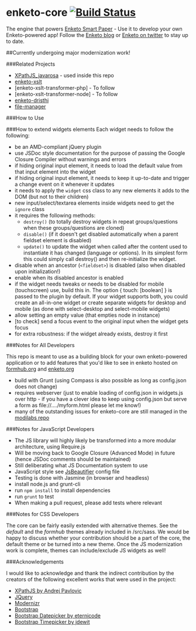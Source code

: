 enketo-core [![Build Status](https://travis-ci.org/MartijnR/enketo-core.png)](https://travis-ci.org/MartijnR/enketo-core)
================

The engine that powers [Enketo Smart Paper](https://enketo.org) - Use it to develop your own Enketo-powered app! Follow the [Enketo blog](http://blog.enketo.org) or [Enketo on twitter](https://twitter.com/enketo) to stay up to date.

##Currently undergoing major modernization work!

###Related Projects

* [XPathJS_javarosa](https://github.com/MartijnR/xpathjs_javarosa) - used inside this repo
* [enketo-xslt](https://github.com/MartijnR/enketo-xslt)
* [enketo-xslt-transformer-php] - To follow
* [enketo-xslt-transformer-node] - To follow
* [enketo-dristhi](https://github.com/MartijnR/enketo-dristhi)
* [file-manager](https://github.com/MartijnR/file-manager)

###How to Use



###How to extend widgets elements
Each widget needs to follow the following:

* be an AMD-compliant jQuery plugin 
* use JSDoc style documentation for the purpose of passing the Google Closure Compiler without warnings and errors
* if hiding original input element, it needs to load the default value from that input element into the widget
* if hiding original input element, it needs to keep it up-to-date and trigger a change event on it whenever it updates
* it needs to apply the `widget` css class to any new elements it adds to the DOM (but not to their children)
* new input/select/textarea elements inside widgets need to get the `ignore` class
* it requires the following methods:
	* `destroy()` (to totally destroy widgets in repeat groups/questions when these groups/questions are cloned)
	* `disable()` (if it doesn't get disabled automatically when a parent fieldset element is disabled)
	* `update()` to update the widget when called after the content used to instantiate it has changed (language or options). In its simplest form this could simply call destroy() and then re-initialize the widget.
* disable when an ancestor (`<fieldset>`) is disabled (also when disabled upon initialization!)
* enable when its disabled ancestor is enabled
* if the widget needs tweaks or needs to be disabled for mobile (touchscreen) use, build this in. The option { touch: [boolean] } is passed to the plugin by default. If your widget supports both, you could create an all-in-one widget or create separate widgets for desktop and mobile (as done with select-desktop and select-mobile widgets)
* allow setting an empty value (that empties node in instance)
* [to check] send a focus event to the original input when the widget gets focus
* for extra robustness: if the widget already exists, destroy it first

###Notes for All Developers

This repo is meant to use as a building block for your own enketo-powered application or to add features that you'd like to see in enketo hosted on [formhub.org](https://formhub.org) and [enketo.org](https://enketo.org)

* build with Grunt (using Compass is also possible as long as config.json does not change)
* requires webserver (just to enable loading of config.json in widgets.js over http - if you have a clever idea to keep using config.json but serve a form as file://..../myform.html please let me know!)
* many of the outstanding issues for enketo-core are still managed in the [modilabs repo](https://github.com/modilabs/enketo/issues?state=open)

###Notes for JavaScript Developers

* The JS library will highly likely be transformed into a more modular architecture, using Require.js
* Will be moving back to Google Closure (Advanced Mode) in future (hence JSDoc comments should be maintained)
* Still deliberating what JS Documentation system to use
* JavaScript style see [JsBeautifier](./.jsbeautifyrc) config file
* Testing is done with Jasmine (in browser and headless)
* install node.js and grunt-cli
* run `npm install` to install dependencies
* run `grunt` to test
* When making a pull request, please add tests where relevant

###Notes for CSS Developers

The core can be fairly easily extended with alternative themes. 
See the *default* and the *formhub* themes already included in /src/sass. 
We would be happy to discuss whether your contribution should be a part of the core, the default theme or be turned into a new theme. 
Once the JS modernization work is complete, themes can include/exclude JS widgets as well!

###Acknowledgements

I would like to acknowledge and thank the indirect contribution by the creators of the following excellent works that were used in the project:

* [XPathJS by Andrej Pavlovic](https://github.com/andrejpavlovic/xpathjs)
* [JQuery](http://jquery.com)
* [Modernizr](http://modernizr.com)
* [Bootstrap](http://twitter.github.com/bootstrap/)
* [Bootstrap Datepicker by eternicode](https://github.com/eternicode/bootstrap-datepicker)
* [Bootstrap Timepicker by jdewit](http://jdewit.github.io/bootstrap-timepicker/)
